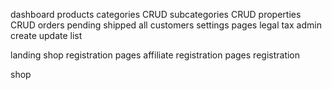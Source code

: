 dashboard
  products
    categories CRUD
    subcategories CRUD
    properties CRUD
  orders
    pending
    shipped
    all
  customers
  settings
    pages
    legal
    tax
  admin
    create
    update
    list

landing
  shop
    registration
    pages
  affiliate
    registration
    pages
  registration

shop

